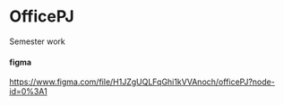 # OfficePJ
Semester work

#### figma 
https://www.figma.com/file/H1JZgUQLFqGhi1kVVAnoch/officePJ?node-id=0%3A1
